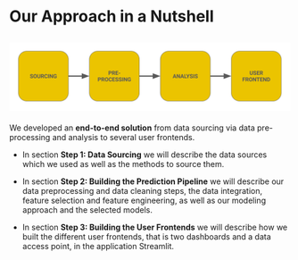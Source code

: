 # Our Approach in a Nutshell

![E2E Pipeline Overview](../asset/E2E_Pipeline_Overview.png)
---

We developed an **end-to-end solution** from data sourcing via data pre-processing and analysis to several user frontends.

- In section **Step 1: Data Sourcing** we will describe the data sources which we used as well as the methods to source them.

- In section **Step 2: Building the Prediction Pipeline** we will describe our data preprocessing and data cleaning steps, the data integration, feature selection and feature engineering, as well as our modeling approach and the selected models.

- In section **Step 3: Building the User Frontends** we will describe how we built the different user frontends, that is two dashboards and a data access point, in the application Streamlit.

